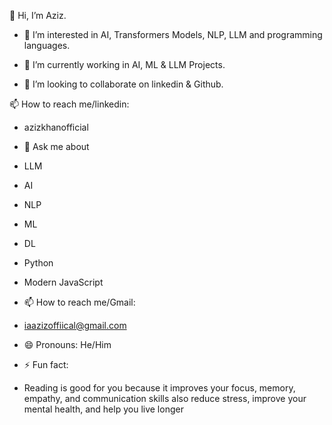  👋 Hi, I’m Aziz.
 
 - 👀 I’m interested in AI, Transformers Models, NLP, LLM and programming languages.
 
- 🌱 I’m currently working in AI, ML & LLM Projects.

- 👯 I’m looking to collaborate on linkedin & Github.

📫 How to reach me/linkedin:

- azizkhanofficial

- 💬 Ask me about 

- LLM
- AI
- NLP
- ML
- DL
- Python
- Modern JavaScript

- 📫 How to reach me/Gmail:

- iaazizoffiical@gmail.com

- 😄 Pronouns: He/Him

- ⚡ Fun fact: 

- Reading is good for you because it improves your focus, memory, empathy, and communication skills also reduce stress, improve your mental health, and help you live longer
